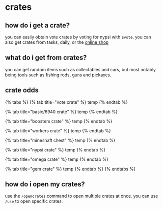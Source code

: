 # crates

## how do i get a crate?

you can easily obtain vote crates by voting for nypsi with `$vote`. you can also get crates from tasks, daily, or the [online shop](https://ko-fi.com/tekoh/shop)

## what do i get from crates?

you can get random items such as collectables and cars, but most notably being tools such as fishing rods, guns and pickaxes.

## crate odds

{% tabs %}
{% tab title="vote crate" %}
temp
{% endtab %}

{% tab title="basic/6940 crate" %}
temp
{% endtab %}

{% tab title="boosters crate" %}
temp
{% endtab %}

{% tab title="workers crate" %}
temp
{% endtab %}

{% tab title="mineshaft chest" %}
temp
{% endtab %}

{% tab title="nypsi crate" %}
temp
{% endtab %}

{% tab title="omega crate" %}
temp
{% endtab %}

{% tab title="gem crate" %}
temp
{% endtab %}
{% endtabs %}

## how do i open my crates?

use the `/opencrates` command to open multiple crates at once. you can use `/use` to open specific crates.

